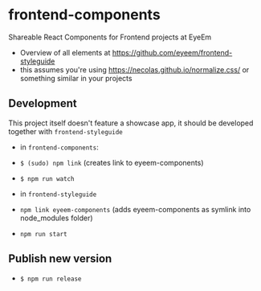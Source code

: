 # frontend-components
Shareable React Components for Frontend projects at EyeEm

- Overview of all elements at https://github.com/eyeem/frontend-styleguide
- this assumes you're using https://necolas.github.io/normalize.css/ or something similar in your projects


## Development
This project itself doesn't feature a showcase app, it should be developed together with `frontend-styleguide`
- in `frontend-components`:
- `$ (sudo) npm link` (creates link to eyeem-components)
- `$ npm run watch`


- in `frontend-styleguide`
- `npm link eyeem-components` (adds eyeem-components as symlink into node_modules folder)
- `npm run start`

## Publish new version
- `$ npm run release`

